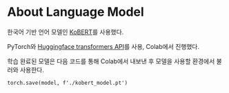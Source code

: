 # About Language Model

한국어 기반 언어 모델인 [KoBERT](https://github.com/SKTBrain/KoBERT)를 사용했다.

PyTorch와 [Huggingface transformers API](https://github.com/SKTBrain/KoBERT/tree/master/kobert_hf)를 사용, Colab에서 진행했다.

학습 완료된 모델은 다음 코드를 통해 Colab에서 내보낸 후 모델을 사용할 환경에서 불러와 사용한다.

    torch.save(model, f'./kobert_model.pt')
